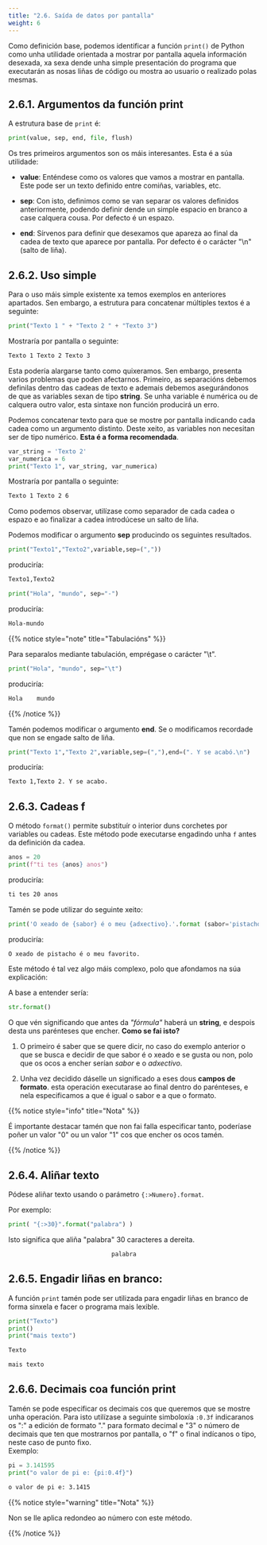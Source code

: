 ```yaml
---
title: "2.6. Saída de datos por pantalla"
weight: 6
---
```


Como definición base, podemos identificar a función `print()` de Python como unha utilidade orientada a mostrar por pantalla aquela información desexada, xa sexa dende unha simple presentación do programa que executarán as nosas liñas de código ou mostra ao usuario o realizado polas mesmas.

## 2.6.1. Argumentos da función print

A estrutura base de `print` é:

```python
print(value, sep, end, file, flush)
```

Os tres primeiros argumentos son os máis interesantes. Esta é a súa utilidade:

- **value**: Enténdese como os valores que vamos a mostrar en pantalla. Este pode ser un texto definido entre comiñas, variables, etc. 

- **sep**: Con isto, definimos como se van separar os valores definidos anteriormente, podendo definir dende un simple espacio en branco a case calquera cousa. Por defecto é un espazo.

- **end**: Sírvenos para definir que desexamos que apareza ao final da cadea de texto que aparece por pantalla. Por defecto é o carácter "\n" (salto de liña).

## 2.6.2. Uso simple

Para o uso máis simple existente xa temos exemplos en anteriores apartados. Sen embargo, a estrutura para concatenar múltiples textos é a seguinte:  

```python
print("Texto 1 " + "Texto 2 " + "Texto 3")
```

Mostraría por pantalla o seguinte:

```bash
Texto 1 Texto 2 Texto 3
```

Esta podería alargarse tanto como quixeramos. Sen embargo, presenta varios problemas que poden afectarnos. Primeiro, as separacións debemos definilas dentro das cadeas de texto e ademais debemos asegurándonos de que as variables sexan de tipo **string**. Se unha variable é numérica ou de calquera outro valor, esta sintaxe non función producirá un erro.

Podemos concatenar texto para que se mostre por pantalla indicando cada cadea como un argumento distinto. Deste xeito, as variables non necesitan ser de tipo numérico. **Esta é a forma recomendada**.

```python
var_string = 'Texto 2'
var_numerica = 6
print("Texto 1", var_string, var_numerica)
```

Mostraría por pantalla o seguinte:

```bash
Texto 1 Texto 2 6
```
Como podemos observar, utilízase como separador de cada cadea o espazo e ao finalizar a cadea introdúcese un salto de liña.

Podemos modificar o argumento **sep** producindo os seguintes resultados.

```python
print("Texto1","Texto2",variable,sep=(","))
```

produciría:

```bash
Texto1,Texto2
```

```python
print("Hola", "mundo", sep="-")
```

produciría:

```bash
Hola-mundo
```

{{% notice style="note" title="Tabulacións" %}}

Para separalos mediante tabulación, emprégase o carácter "\t".

```python
print("Hola", "mundo", sep="\t")
```

produciría:


```bash
Hola    mundo
```

{{% /notice %}}


Tamén podemos modificar o argumento **end**. Se o modificamos recordade que non se engade salto de liña. 

```Python
print("Texto 1","Texto 2",variable,sep=(","),end=(". Y se acabó.\n")
```

produciría:

```bash
Texto 1,Texto 2. Y se acabo.
```

## 2.6.3. Cadeas f

O método `format()` permite substituír o interior duns corchetes por variables ou cadeas. Este método pode executarse engadindo unha `f` antes da definición da cadea.

```python
anos = 20
print(f"ti tes {anos} anos")
```

produciría:

```bash
ti tes 20 anos
```

Tamén se pode utilizar do seguinte xeito: 

```python
print('O xeado de {sabor} é o meu {adxectivo}.'.format (sabor='pistacho', adxectivo='favorito'))
```

produciría:

```bash
O xeado de pistacho é o meu favorito.
```

Este método é tal vez algo máis complexo, polo que afondamos na súa explicación:

A base a entender sería:
```python
str.format()
```
O que vén significando que antes da *"fórmula"* haberá un **string**, e despois desta uns parénteses que encher. **Como se fai isto?** 

1. O primeiro é saber que se quere dicir, no caso do exemplo anterior o que se busca e decidir de que sabor é o xeado e se gusta ou non, polo que os ocos a encher serían *sabor* e o *adxectivo*.

2. Unha vez decidido dáselle un significado a eses dous **campos de formato**. esta operación executarase ao final dentro do parénteses, e nela especificamos a que é igual o sabor e a que o formato. 

{{% notice style="info" title="Nota" %}}

É importante destacar tamén que non fai falla especificar tanto, poderíase poñer un valor "0" ou un valor "1" cos que encher os ocos tamén.

{{% /notice %}}

## 2.6.4. Aliñar texto

Pódese aliñar texto usando o parámetro `{:>Numero}.format`.

Por exemplo:

```python
print( "{:>30}".format("palabra") )
```
Isto significa que aliña "palabra" 30 caracteres a dereita.

```bash
                             palabra
```

## 2.6.5. Engadir liñas en branco:

A función `print` tamén pode ser utilizada para engadir liñas en branco de forma sinxela e facer o programa mais lexible.

```python
print("Texto")
print()
print("mais texto")
```
```bash
Texto

mais texto
```

## 2.6.6. Decimais coa función print

Tamén se pode especificar os decimais cos que queremos que se mostre unha operación. Para isto utilízase a seguinte simboloxía `:0.3f` indicaranos os ":" a edición de formato "." para formato decimal e "3" o número de decimais que ten que mostrarnos por pantalla, o "f" o final indícanos o tipo, neste caso de punto fixo.  
Exemplo:  

```python
pi = 3.141595
print("o valor de pi e: {pi:0.4f}")
```

```bash
o valor de pi e: 3.1415
```

{{% notice style="warning" title="Nota" %}}

Non se lle aplica redondeo ao número con este método.

{{% /notice %}}
